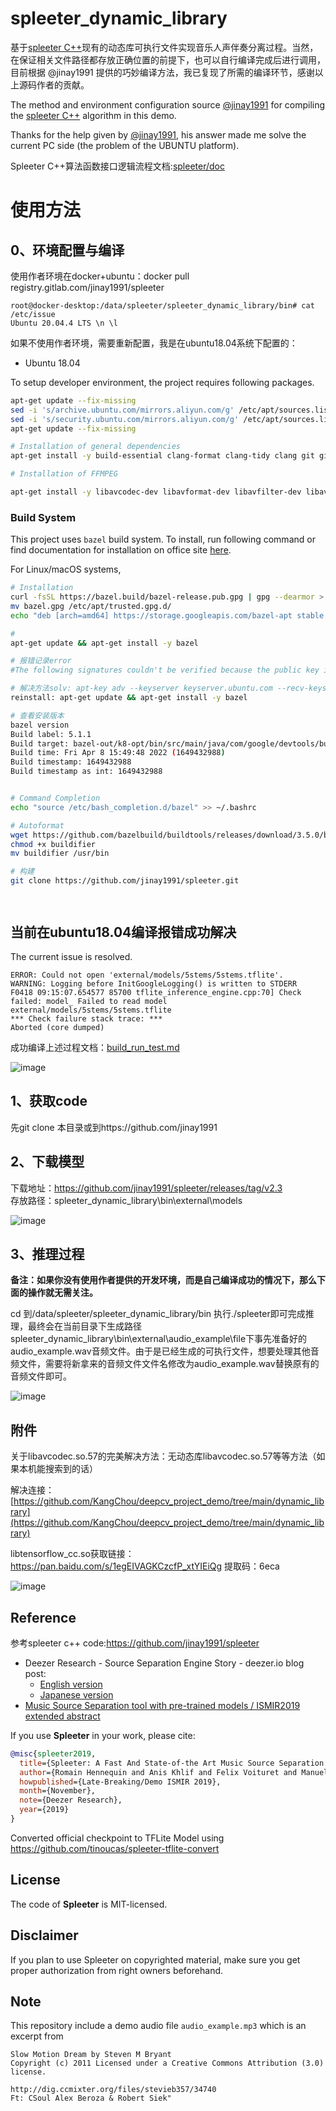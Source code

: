 # spleeter_dynamic_library
基于[spleeter C++](https://github.com/jinay1991/spleeter)现有的动态库可执行文件实现音乐人声伴奏分离过程。当然，在保证相关文件路径都存放正确位置的前提下，也可以自行编译完成后进行调用，目前根据 @jinay1991 提供的巧妙编译方法，我已复现了所需的编译环节，感谢以上源码作者的贡献。



The method and environment configuration source [@jinay1991](https://github.com/jinay1991/spleeter) for compiling the [spleeter C++](https://github.com/jinay1991/spleeter) algorithm in this demo.

Thanks for the help given by [@jinay1991](https://github.com/jinay1991), his answer made me solve the current PC side (the problem of the UBUNTU platform).

Spleeter C++算法函数接口逻辑流程文档:[spleeter/doc](https://jinay1991.gitlab.io/spleeter/doc/html/annotated.html)

# 使用方法
## 0、环境配置与编译

使用作者环境在docker+ubuntu：docker pull registry.gitlab.com/jinay1991/spleeter

```
root@docker-desktop:/data/spleeter/spleeter_dynamic_library/bin# cat /etc/issue
Ubuntu 20.04.4 LTS \n \l

```

如果不使用作者环境，需要重新配置，我是在ubuntu18.04系统下配置的：
* Ubuntu 18.04  

To setup developer environment, the project requires following packages.

```bash
apt-get update --fix-missing
sed -i 's/archive.ubuntu.com/mirrors.aliyun.com/g' /etc/apt/sources.list && \
sed -i 's/security.ubuntu.com/mirrors.aliyun.com/g' /etc/apt/sources.list       
apt-get update --fix-missing

# Installation of general dependencies
apt-get install -y build-essential clang-format clang-tidy clang git git-lfs wget curl gnupg openjdk-11-jdk openjdk-11-jre lcov

# Installation of FFMPEG

apt-get install -y libavcodec-dev libavformat-dev libavfilter-dev libavdevice-dev libswresample-dev libswscale-dev ffmpeg
```

### Build System

This project uses `bazel` build system. To install, run following command or find documentation for installation on office site [here](https://docs.bazel.build/versions/master/install-ubuntu.html#installing-bazel).

For Linux/macOS systems,

```bash
# Installation
curl -fsSL https://bazel.build/bazel-release.pub.gpg | gpg --dearmor > bazel.gpg
mv bazel.gpg /etc/apt/trusted.gpg.d/
echo "deb [arch=amd64] https://storage.googleapis.com/bazel-apt stable jdk1.8" | tee /etc/apt/sources.list.d/bazel.list

#
apt-get update && apt-get install -y bazel

# 报错记录error
#The following signatures couldn't be verified because the public key is not available: NO_PUBKEY 3D5919B448457EE0 E: The repository 'https://storage.googleapis.com/bazel-apt stable InRelease' is not signed.

# 解决方法solv: apt-key adv --keyserver keyserver.ubuntu.com --recv-keys 3D5919B448457EE0
reinstall: apt-get update && apt-get install -y bazel

# 查看安装版本
bazel version
Build label: 5.1.1
Build target: bazel-out/k8-opt/bin/src/main/java/com/google/devtools/build/lib/bazel/BazelServer_deploy.jar
Build time: Fri Apr 8 15:49:48 2022 (1649432988)
Build timestamp: 1649432988
Build timestamp as int: 1649432988


# Command Completion
echo "source /etc/bash_completion.d/bazel" >> ~/.bashrc

# Autoformat
wget https://github.com/bazelbuild/buildtools/releases/download/3.5.0/buildifier
chmod +x buildifier
mv buildifier /usr/bin

# 构建
git clone https://github.com/jinay1991/spleeter.git




```
## 当前在ubuntu18.04编译报错成功解决



The current issue is resolved.
```
ERROR: Could not open 'external/models/5stems/5stems.tflite'.
WARNING: Logging before InitGoogleLogging() is written to STDERR
F0418 09:15:07.654577 85700 tflite_inference_engine.cpp:70] Check failed: model_ Failed to read model external/models/5stems/5stems.tflite
*** Check failure stack trace: ***
Aborted (core dumped)
```
成功编译上述过程文档：[build_run_test.md](https://github.com/KangChou/spleeter_dynamic_library/blob/main/build_run_test.md)

![image](https://user-images.githubusercontent.com/36963108/163791757-b97450d2-4cc0-4257-bbf8-ff4f558f4d9c.png)




## 1、获取code
先git clone 本目录或到https://github.com/jinay1991

## 2、下载模型
下载地址：https://github.com/jinay1991/spleeter/releases/tag/v2.3 \
存放路径：spleeter_dynamic_library\bin\external\models

![image](https://user-images.githubusercontent.com/36963108/163112952-f095c5dc-cbd1-43fc-9330-b39172f1f2c4.png)

## 3、推理过程

**备注：如果你没有使用作者提供的开发环境，而是自己编译成功的情况下，那么下面的操作就无需关注。**

cd 到/data/spleeter/spleeter_dynamic_library/bin 执行./spleeter即可完成推理，最终会在当前目录下生成路径spleeter_dynamic_library\bin\external\audio_example\file下事先准备好的audio_example.wav音频文件。由于是已经生成的可执行文件，想要处理其他音频文件，需要将新拿来的音频文件文件名修改为audio_example.wav替换原有的音频文件即可。

![image](https://user-images.githubusercontent.com/36963108/163114437-7f4a8136-4e8b-402e-aa44-7c2d13b30c69.png)


## 附件
关于libavcodec.so.57的完美解决方法：无动态库libavcodec.so.57等等方法（如果本机能搜索到的话）

解决连接：[https://github.com/KangChou/deepcv_project_demo/tree/main/dynamic_library](https://github.com/KangChou/deepcv_project_demo/tree/main/dynamic_library)


libtensorflow_cc.so获取链接：https://pan.baidu.com/s/1egEIVAGKCzcfP_xtYIEiQg 
提取码：6eca 


![image](https://user-images.githubusercontent.com/36963108/163127525-ae085ba2-5b16-479e-835d-a4e74e99da1c.png)


## Reference

参考spleeter c++ code:https://github.com/jinay1991/spleeter 

- Deezer Research - Source Separation Engine Story - deezer.io blog post:
    * [English version](https://deezer.io/releasing-spleeter-deezer-r-d-source-separation-engine-2b88985e797e)
    * [Japanese version](http://dzr.fm/splitterjp)
- [Music Source Separation tool with pre-trained models / ISMIR2019 extended abstract](http://archives.ismir.net/ismir2019/latebreaking/000036.pdf)

If you use **Spleeter** in your work, please cite:

```BibTeX
@misc{spleeter2019,
  title={Spleeter: A Fast And State-of-the Art Music Source Separation Tool With Pre-trained Models},
  author={Romain Hennequin and Anis Khlif and Felix Voituret and Manuel Moussallam},
  howpublished={Late-Breaking/Demo ISMIR 2019},
  month={November},
  note={Deezer Research},
  year={2019}
}
```

Converted official checkpoint to TFLite Model using https://github.com/tinoucas/spleeter-tflite-convert

## License
The code of **Spleeter** is MIT-licensed.

## Disclaimer
If you plan to use Spleeter on copyrighted material, make sure you get proper authorization from right owners beforehand.

## Note

This repository include a demo audio file `audio_example.mp3` which is an excerpt from

```
Slow Motion Dream by Steven M Bryant
Copyright (c) 2011 Licensed under a Creative Commons Attribution (3.0) license.

http://dig.ccmixter.org/files/stevieb357/34740
Ft: CSoul Alex Beroza & Robert Siek"
```


